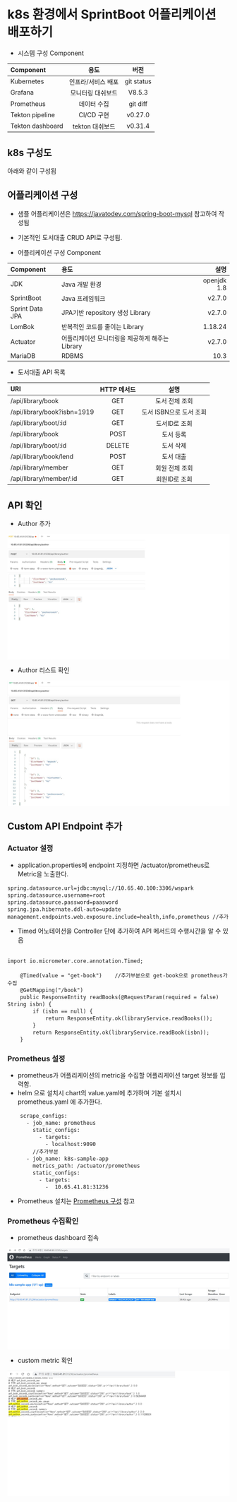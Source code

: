 # k8s 환경에서 SprintBoot 어플리케이션 배포하기

* 시스템 구성 Component

| Component       | 용도              |          버전 |
| :----------     | :---------------: | :-----------: |
| Kubernetes      | 인프라/서비스 배포 |    git status |
| Grafana         |   모니터링 대쉬보드|   V8.5.3      |
| Prometheus      |   데이터 수집      |      git diff |
| Tekton pipeline |    CI/CD 구현     |      v0.27.0   |
| Tekton dashboard|  tekton 대쉬보드  |       v0.31.4  |


## k8s 구성도

아래와 같이 구성됨



## 어플리케이션 구성

* 샘플 어플리케이션은 https://javatodev.com/spring-boot-mysql 참고하여 작성됨
* 기본적인 도서대출 CRUD API로 구성됨.

* 어플리케이션 구성 Component

| Component       | 용도                              |          설명         |
| :-------------  | :--------------------------------| ----------------------:|
| JDK             |  Java 개발 환경                   |   openjdk 1.8          | 
| SprintBoot      |  Java 프레임워크                  |    v2.7.0              | 
| Sprint Data JPA | JPA기반 repository 생성 Library   |    v2.7.0              | 
| LomBok          | 반복적인 코드를 줄이는 Library    |      1.18.24            | 
| Actuator        | 어플리케이션 모니터링을 제공하게 해주는 Library |v2.7.0      | 
| MariaDB         |  RDBMS                           |    10.3                | 


* 도서대출 API 목록

| URI                        | HTTP 메서드 |          설명           |
| :----------               | :----------:| :----------------------:|
|/api/library/book           |   GET       |  도서 전체 조회          |
|/api/library/book?isbn=1919 |   GET       |  도서 ISBN으로 도서 조회 |
|/api/library/boot/:id       |   GET       |  도서ID로 조회           |
|/api/library/book           |   POST      |  도서 등록               |
|/api/library/boot/:id       |   DELETE    |  도서 삭제               |
|/api/library/book/lend      |   POST      |  도서 대출               |
|/api/library/member         |   GET       |  회원 전체 조회          |
|/api/library/member/:id     |   GET       |  회원ID로 조회           |



## API 확인

* Author 추가
<img src="./springboot-sample/images/spring-api-post.jpg" align="center" />

* Author 리스트 확인
<img src="./springboot-sample/images/spring-api-get.jpg" align="center" />

## Custom API Endpoint 추가

### Actuator 설정
* application.properties에 endpoint 지정하면 /actuator/prometheus로 Metric을 노출한다.
```text
spring.datasource.url=jdbc:mysql://10.65.40.100:3306/wspark
spring.datasource.username=root
spring.datasource.password=paasword
spring.jpa.hibernate.ddl-auto=update
management.endpoints.web.exposure.include=health,info,prometheus //추가
```

* Timed 어노테이션을 Controller 단에 추가하여 API 메서드의 수행시간을 알 수 있음

```text

import io.micrometer.core.annotation.Timed;

    @Timed(value = "get-book")    //추가부분으로 get-book으로 prometheus가 수집
    @GetMapping("/book")
    public ResponseEntity readBooks(@RequestParam(required = false) String isbn) {
        if (isbn == null) {
            return ResponseEntity.ok(libraryService.readBooks());
        }
        return ResponseEntity.ok(libraryService.readBook(isbn));
    }
```


### Prometheus 설정

* prometheus가 어플리케이션의 metric을 수집할 어플리케이션 target 정보를 입력함.
* helm 으로 설치시 chart의 value.yaml에 추가하며 기본 설치시 prometheus.yaml 에 추가한다.
```text
    scrape_configs:
      - job_name: prometheus
        static_configs:
          - targets:
            - localhost:9090
        //추가부분
      - job_name: k8s-sample-app
        metrics_path: /actuator/prometheus
        static_configs:
          - targets:
            -  10.65.41.81:31236
```

* Prometheus 설치는 [Prometheus 구성](http://github.com/wspark/k8s-sample-app/tree/main/prometheus/) 참고
 
### Prometheus 수집확인

* prometheus dashboard 접속
<img src="./springboot-sample/images/spring-prometheus-target.jpg" align="center" />


* custom metric 확인
<img src="./springboot-sample/images/spring-prometheus-custom-metric.jpg" align="center" />
